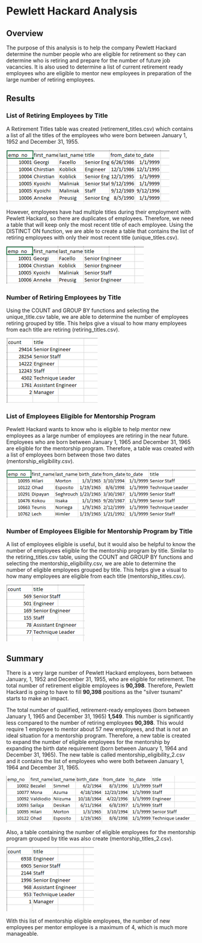 # Pewlett Hackard Analysis
## Overview
The purpose of this analysis is to help the company Pewlett Hackard determine the number people who are eligible for retirement so they can determine who is retiring and prepare for the number of future job vacancies. It is also used to determine a list of current retirement ready employees who are eligible to mentor new employees in preparation of the large number of retiring employees.

## Results
### List of Retiring Employees by Title
A Retirement Titles table was created (retirement_titles.csv) which contains a list of all the titles of the employees who were born between January 1, 1952 and December 31, 1955. 

![Image](https://github.com/kochx384/Pewlett-Hackard-Analysis/blob/main/images/retirement_titles.png)

However, employees have had multiple titles during their employment with Pewlett Hackard, so there are duplicates of employees. Therefore, we need a table that will keep only the most recent title of each employee. Using the DISTINCT ON function, we are able to create a table that contains the list of retiring employees with only their most recent title (unique_titles.csv).

![Image](https://github.com/kochx384/Pewlett-Hackard-Analysis/blob/main/images/unique_titles.png)

### Number of Retiring Employees by Title
Using the COUNT and GROUP BY functions and selecting the unique_title.csv table, we are able to determine the number of employees retiring grouped by title. This helps give a visual to how many employees from each title are retiring (retiring_titles.csv). 

![Image](https://github.com/kochx384/Pewlett-Hackard-Analysis/blob/main/images/retiring_titles.png)

### List of Employees Eligible for Mentorship Program
Pewlett Hackard wants to know who is eligible to help mentor new employees as a large number of employees are retiring in the near future. Employees who are born between January 1, 1965 and December 31, 1965 are eligible for the mentorship program. Therefore, a table was created with a list of employees born between those two dates (mentorship_eligibility.csv). 

![Image](https://github.com/kochx384/Pewlett-Hackard-Analysis/blob/main/images/mentorship_eligibility.png)

### Number of Employees Eligible for Mentorship Program by Title
A list of employees eligible is useful, but it would also be helpful to know the number of employees eligible for the mentorship program by title. Similar to the retiring_titles.csv table, using the COUNT and GROUP BY functions and selecting the mentorship_eligibility.csv, we are able to determine the number of eligible employees grouped by title. This helps give a visual to how many employees are eligible from each title (mentorship_titles.csv).

![Image](https://github.com/kochx384/Pewlett-Hackard-Analysis/blob/main/images/mentorship_titles.png)

## Summary
There is a very large number of Pewlett Hackard employees, born between January, 1, 1952 and December 31, 1955, who are eligible for retirement. The total number of retirement eligible employees is **90,398**. Therefore, Pewlett Hackard is going to have to fill **90,398** positions as the "silver tsunami" starts to make an impact.

The total number of qualified, retirement-ready employees (born between January 1, 1965 and December 31, 1965) **1,549**. This number is significantly less compared to the number of retiring employees **90,398**. This would require 1 employee to mentor about 57 new employees, and that is not an ideal situation for a mentorship program. Therefore, a new table is created to expand the number of eligible employees for the mentorship by expanding the birth date requirement (born between January 1, 1964 and December 31, 1965). The new table is called mentorship_eligibility_2.csv and it contains the list of employees who were both between January 1, 1964 and December 31, 1965. 

![Image](https://github.com/kochx384/Pewlett-Hackard-Analysis/blob/main/images/mentorship_eligibility_2.png)

Also, a table containing the number of eligible employees for the mentorship program grouped by title was also create (mentorship_titles_2.csv).

![Image](https://github.com/kochx384/Pewlett-Hackard-Analysis/blob/main/images/mentorship_titles_2.png)

With this list of mentorship eligible employees, the number of new employees per mentor employee is a maximum of 4, which is much more manageable. 
